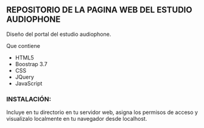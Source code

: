 ## REPOSITORIO DE LA PAGINA WEB DEL ESTUDIO AUDIOPHONE

Diseño del portal del estudio audiophone.

Que contiene
 - HTML5
 - Boostrap 3.7
 - CSS
 - JQuery
 - JavaScript

### INSTALACIÓN:

Incluye en tu directorio en tu servidor web, asigna los permisos de acceso y visualizalo localmente en tu navegador desde localhost. 
